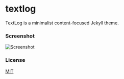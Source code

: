# textlog

TextLog is a minimalist content-focused Jekyll theme.

### Screenshot

![Screenshot](http://i.imgur.com/htP3Xqc.png)

### License

[MIT](LICENSE.md)
